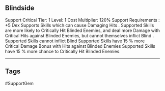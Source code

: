 ## Blindside
Support
Critical
Tier: 1
Level: 1
Cost Multiplier: 120%
Support Requirements : +5 Dex
Supports Skills which can cause Damaging Hits . Supported Skills are more likely to Critically Hit Blinded Enemies, and deal more Damage with Critical Hits against Blinded Enemies, but cannot themselves inflict Blind .
Supported Skills cannot inflict Blind
Supported Skills have 15 % more Critical Damage Bonus with Hits against Blinded Enemies
Supported Skills have 15 % more chance to Critically Hit Blinded Enemies

---
## Tags
#SupportGem

